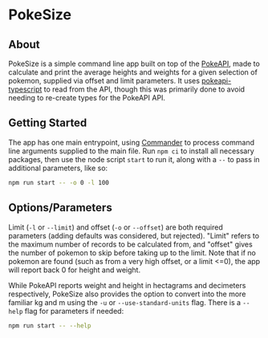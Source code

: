 # PokeSize

## About

PokeSize is a simple command line app built on top of the [PokeAPI](https://pokeapi.co), made to calculate and print the average heights and weights for a given selection of pokemon, supplied via offset and limit parameters. It uses [pokeapi-typescript](https://www.npmjs.com/package/pokeapi-typescript) to read from the API, though this was primarily done to avoid needing to re-create types for the PokeAPI API.

## Getting Started

The app has one main entrypoint, using [Commander](https://www.npmjs.com/package/commander) to process command line arguments supplied to the main file. Run `npm ci` to install all necessary packages, then use the node script `start` to run it, along with a `--` to pass in additional parameters, like so:

```bash
npm run start -- -o 0 -l 100 
```

## Options/Parameters

Limit (`-l` or `--limit`) and offset (`-o` or `--offset`) are both required parameters (adding defaults was considered, but rejected). "Limit" refers to the maximum number of records to be calculated from, and "offset" gives the number of pokemon to skip before taking up to the limit. Note that if no pokemon are found (such as from a very high offset, or a limit <=0), the app will report back 0 for height and weight.

While PokeAPI reports weight and height in hectagrams and decimeters respectively, PokeSize also provides the option to convert into the more familiar kg and m using the `-u` or `--use-standard-units` flag. There is a `--help` flag for parameters if needed:

```bash
npm run start -- --help
```
